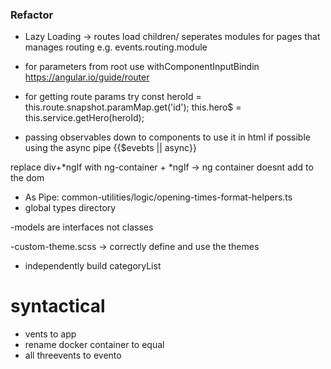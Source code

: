 ### Refactor

- Lazy Loading -> routes load children/ seperates modules for pages that manages routing e.g. events.routing.module

- for parameters from root use withComponentInputBindin https://angular.io/guide/router

- for getting route params try const heroId = this.route.snapshot.paramMap.get('id');
  this.hero$ = this.service.getHero(heroId);

- passing observables down to components to use it in html if possible using the async pipe {{$evebts || async}}

replace div+*ngIf with ng-container + *ngIf -> ng container doesnt add to the dom

- As Pipe: common-utilities/logic/opening-times-format-helpers.ts
- global types directory

-models are interfaces not classes

-custom-theme.scss -> correctly define and use the themes

- independently build categoryList

# syntactical

- vents to app
- rename docker container to equal
- all threevents to evento
